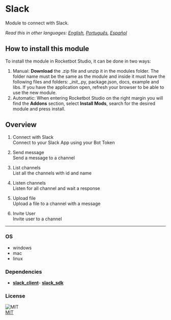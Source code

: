 



# Slack
  
Module to connect with Slack.  

*Read this in other languages: [English](README.md), [Português](README.pr.md), [Español](README.es.md)*

## How to install this module
  
To install the module in Rocketbot Studio, it can be done in two ways:
1. Manual: __Download__ the .zip file and unzip it in the modules folder. The folder name must be the same as the module and inside it must have the following files and folders: \__init__.py, package.json, docs, example and libs. If you have the application open, refresh your browser to be able to use the new module.
2. Automatic: When entering Rocketbot Studio on the right margin you will find the **Addons** section, select **Install Mods**, search for the desired module and press install.  


## Overview


1. Connect with Slack  
Connect to your Slack App using your Bot Token

2. Send message  
Send a message to a channel

3. List channels  
List all the channels with id and name

4. Listen channels  
Listen for all channel and wait a response

5. Upload file  
Upload a file to a channel with a message

6. Invite User  
Invite user to a channel  




----
### OS

- windows
- mac
- linux

### Dependencies
- [**slack_client**](https://pypi.org/project/slack_client/)- [**slack_sdk**](https://pypi.org/project/slack_sdk/)
### License
  
![MIT](https://camo.githubusercontent.com/107590fac8cbd65071396bb4d04040f76cde5bde/687474703a2f2f696d672e736869656c64732e696f2f3a6c6963656e73652d6d69742d626c75652e7376673f7374796c653d666c61742d737175617265)  
[MIT](http://opensource.org/licenses/mit-license.ph)